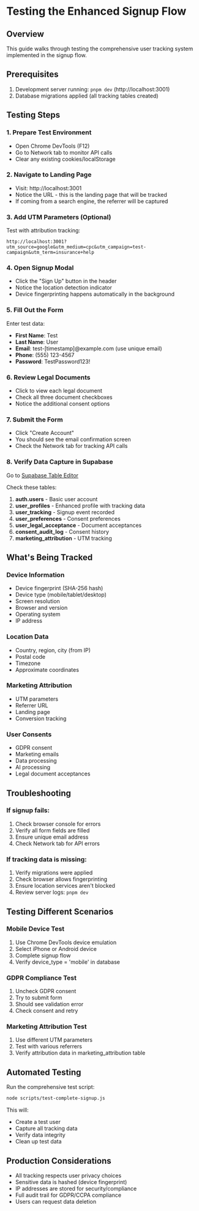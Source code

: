 # Testing the Enhanced Signup Flow

## Overview
This guide walks through testing the comprehensive user tracking system implemented in the signup flow.

## Prerequisites
1. Development server running: `pnpm dev` (http://localhost:3001)
2. Database migrations applied (all tracking tables created)

## Testing Steps

### 1. Prepare Test Environment
- Open Chrome DevTools (F12)
- Go to Network tab to monitor API calls
- Clear any existing cookies/localStorage

### 2. Navigate to Landing Page
- Visit: http://localhost:3001
- Notice the URL - this is the landing page that will be tracked
- If coming from a search engine, the referrer will be captured

### 3. Add UTM Parameters (Optional)
Test with attribution tracking:
```
http://localhost:3001?utm_source=google&utm_medium=cpc&utm_campaign=test-campaign&utm_term=insurance+help
```

### 4. Open Signup Modal
- Click the "Sign Up" button in the header
- Notice the location detection indicator
- Device fingerprinting happens automatically in the background

### 5. Fill Out the Form
Enter test data:
- **First Name**: Test
- **Last Name**: User
- **Email**: test-[timestamp]@example.com (use unique email)
- **Phone**: (555) 123-4567
- **Password**: TestPassword123!

### 6. Review Legal Documents
- Click to view each legal document
- Check all three document checkboxes
- Notice the additional consent options

### 7. Submit the Form
- Click "Create Account"
- You should see the email confirmation screen
- Check the Network tab for tracking API calls

### 8. Verify Data Capture in Supabase

Go to [Supabase Table Editor](https://app.supabase.com/project/tmlrvecuwgppbaynesji/editor/29166)

Check these tables:
1. **auth.users** - Basic user account
2. **user_profiles** - Enhanced profile with tracking data
3. **user_tracking** - Signup event recorded
4. **user_preferences** - Consent preferences
5. **user_legal_acceptance** - Document acceptances
6. **consent_audit_log** - Consent history
7. **marketing_attribution** - UTM tracking

## What's Being Tracked

### Device Information
- Device fingerprint (SHA-256 hash)
- Device type (mobile/tablet/desktop)
- Screen resolution
- Browser and version
- Operating system
- IP address

### Location Data
- Country, region, city (from IP)
- Postal code
- Timezone
- Approximate coordinates

### Marketing Attribution
- UTM parameters
- Referrer URL
- Landing page
- Conversion tracking

### User Consents
- GDPR consent
- Marketing emails
- Data processing
- AI processing
- Legal document acceptances

## Troubleshooting

### If signup fails:
1. Check browser console for errors
2. Verify all form fields are filled
3. Ensure unique email address
4. Check Network tab for API errors

### If tracking data is missing:
1. Verify migrations were applied
2. Check browser allows fingerprinting
3. Ensure location services aren't blocked
4. Review server logs: `pnpm dev`

## Testing Different Scenarios

### Mobile Device Test
1. Use Chrome DevTools device emulation
2. Select iPhone or Android device
3. Complete signup flow
4. Verify device_type = 'mobile' in database

### GDPR Compliance Test
1. Uncheck GDPR consent
2. Try to submit form
3. Should see validation error
4. Check consent and retry

### Marketing Attribution Test
1. Use different UTM parameters
2. Test with various referrers
3. Verify attribution data in marketing_attribution table

## Automated Testing
Run the comprehensive test script:
```bash
node scripts/test-complete-signup.js
```

This will:
- Create a test user
- Capture all tracking data
- Verify data integrity
- Clean up test data

## Production Considerations
- All tracking respects user privacy choices
- Sensitive data is hashed (device fingerprint)
- IP addresses are stored for security/compliance
- Full audit trail for GDPR/CCPA compliance
- Users can request data deletion